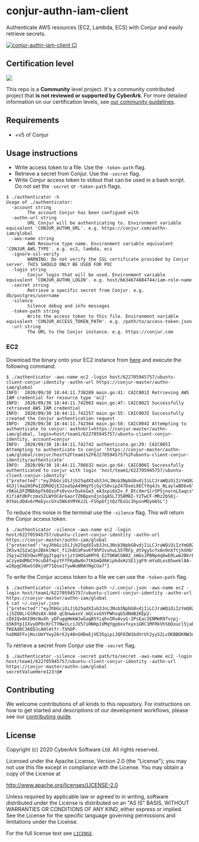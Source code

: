 # conjur-authn-iam-client
Authenticate AWS resources (EC2, Lambda, ECS) with Conjur and easily retrieve secrets.

[![conjur-authn-iam-client CI](https://github.com/AndrewCopeland/conjur-authn-iam-client/workflows/conjur-authn-iam-client%20CI/badge.svg)](https://github.com/AndrewCopeland/conjur-authn-iam-client/actions?query=workflow%3A%22conjur-authn-iam-client+CI%22)

## Certification level
![](https://img.shields.io/badge/Certification%20Level-Community-28A745?link=https://github.com/cyberark/community/blob/master/Conjur/conventions/certification-levels.md)

This repo is a **Community** level project. It's a community contributed project that **is not reviewed or supported
by CyberArk**. For more detailed information on our certification levels, see [our community guidelines](https://github.com/cyberark/community/blob/master/Conjur/conventions/certification-levels.md#community).

## Requirements

- +v5 of Conjur

## Usage instructions
- Write access token to a file. Use the `-token-path` flag.
- Retrieve a secret from Conjur. Use the `-secret` flag.
- Write Conjur access token to stdout that can be used in a bash script. Do not set the `-secret` or `-token-path` flags.

```
$ ./authenticator -h
Usage of ./authenticator:
  -account string
    	The account Conjur has been configued with
  -authn-url string
    	URL Conjur will be authenticating to. Environment variable equivalent 'CONJUR_AUTHN_URL'. e.g. https://conjur.com/authn-iam/global
  -aws-name string
    	AWS Resource type name. Environment variable equivalent 'CONJUR_AWS_TYPE'. e.g. ec2, lambda, ecs
  -ignore-ssl-verify
    	WARNING: Do not verify the SSL certificate provided by Conjur server. THIS SHOULD ONLY BE USED FOR POC
  -login string
    	Conjur login that will be used. Environment variable equivalent 'CONJUR_AUTHN_LOGIN'. e.g. host/6634674884744/iam-role-name
  -secret string
    	Retrieve a specific secret from Conjur. e.g. db/postgres/username
  -silence
    	Silence debug and info messages
  -token-path string
    	Write the access token to this file. Environment variable equivalent 'CONJUR_ACCESS_TOKEN_PATH'. e.g. /path/to/access-token.json
  -url string
    	The URL to the Conjur instance. e.g. https://conjur.com
```

### EC2
Download the binary onto your EC2 instance from [here](https://github.com/AndrewCopeland/conjur-authn-iam-client/releases) and execute the following command:
```
$ ./authenticator -aws-name ec2 -login host/622705945757/ubuntu-client-conjur-identity -authn-url https://conjur-master/authn-iam/global 
INFO:  2020/09/30 18:44:11.738289 main.go:41: CAIC001I Retrieving AWS IAM credential for resource type 'ec2'
INFO:  2020/09/30 18:44:11.742063 main.go:47: CAIC002I Successfully retrieved AWS IAM credential
INFO:  2020/09/30 18:44:11.742257 main.go:55: CAIC003I Successfully created the Conjur authentication request
INFO:  2020/09/30 18:44:11.742364 main.go:58: CAIC004I Attempting to authenticate to conjur: authnUrl=https://conjur-master/authn-iam/global, login=host/team1/622705945757/ubuntu-client-conjur-identity, account=conjur
INFO:  2020/09/30 18:44:11.742742 authenticate.go:29: CAIC005I Attempting to authenticate to conjur 'https://conjur-master/authn-iam/global/conjur/host%2Fteam1%2F622705945757%2Fubuntu-client-conjur-identity/authenticate'
INFO:  2020/09/30 18:44:11.786632 main.go:64: CAIC006I Successfully authenticated to conjur with login 'host/team1/622705945757/ubuntu-client-conjur-identity'
{"protected":"eyJhbGciOiJjb25qdXIub3JnL3Nsb3NpbG8vdjIiLCJraWQiOiIzYmQ0ZTNkZmE3NmRhMzhkMjVlM2VjNjZlZDkyODcwNCJ9","payload":"eyJzdWIiOiJob3N0L3RlYW0xLzYyMjcwNTk0NTc1Ny91YnVudHUtY2xpZW50LWNvbmp1ci1pZGVudGl0eSIsImlhdCI6MTYwMTQ5MTQ1MX0=","signature":"QnrpYl32ddwh8EEuPR9EDQiI2VD8szKamjjWiholWkJFb9RmeZhDVnlGBpMZWeFNn-4G3jl4a2HSPwI2DROQjEJ2oaSpA49HgY5jGyt58vipZ47Dxmi8ECYXq4Js_NLaylwBDbx6lKFqizrF2-rDKoLDFZMBbbpfk6OzuPs0vvnrDukkGw3_eA3xpi6d2v_F_BtcXmrSlr5PSjnornL5aqcsY1rMTcuT7E4Yja8uZUP_hZEXHozI2KFmCbHUCS3EnR9-XifiAfdKPczmxSILWYOCArGaor7ZKBpxndjn1qA5L7358M8I-Y2TwCF-MRz2bS6j-0YXeLdO4v6rMeEyccGYu5Nk4YMYKz2L-FShpbfjtQzfEoSc3hpsnMDymb5L"}
```

To reduce this noise in the terminal use the `-silence` flag. This will return the Conjur access token.
```
$ ./authenticator -silence -aws-name ec2 -login host/622705945757/ubuntu-client-conjur-identity -authn-url https://conjur-master/authn-iam/global 
{"protected":"eyJhbGciOiJjb25qdXIub3JnL3Nsb3NpbG8vdjIiLCJraWQiOiIzYmQ0ZTNkZmE3NmRhMzhkMjVlM2VjNjZlZDkyODcwNCJ9","payload":"eyJzdWIiOiJob3N0L3RlYW0xLzYyMjcwNTk0NTc1Ny91YnVudHUtY2xpZW50LWNvbmp1ci1pZGVudGl0eSIsImlhdCI6MTYwMTQ5MTU5N30=","signature":"qAefwgQ_VVranWWoK39ZelAoFPuMfWa1zdaJPbk5ff31l5kKfTIIhG97ikVkp3MaK227ikL-2KSv42S2aCgn2BkklNot_f1Jn8CUPavKf9hP2vuhuL55TRFp_dtVgyScYx6n9nXftjhXHbYHHRugqQpT5cbeO_PVrb_Q9UKWWA0erY_-JSpjw25EhOwcMTgg3tgqrsrjztSHOSaKMY0_E2TOKWCGN02_xWGxJPBNp4qOwE0LwmJBkrEqQgJN13GKcrXGwRKSRvhtUiiEkx58-aCzye8dMbCY9cuD4fxpztFfFKpBw8n7tKGmQd6KipkdxHzSE1jgF9-mYuOLos85wekl8A-w28pgCHbwStBkjdFT1QseJ7ywWuNRAYHgCUa7"}
```

To write the Conjur access token to a file we can use the `-token-path` flag.
```
$ ./authenticator -silence -token-path ~/.conjur.json -aws-name ec2 -login host/team1/622705945757/ubuntu-client-conjur-identity -authn-url https://conjur-master/authn-iam/global
$ cat ~/.conjur.json
{"protected":"eyJhbGciOiJjb25qdXIub3JnL3Nsb3NpbG8vdjIiLCJraWQiOiIzYmQ0ZTNkZmE3NmRhMzhkMjVlM2VjNjZlZDkyODcwNCJ9","payload":"eyJzdWIiOiJob3N0L3RlYW0xLzYyMjcwNTk0NTc1Ny91YnVudHUtY2xpZW50LWNvbmp1ci1pZGVudGl0eSIsImlhdCI6MTYwMTQ5MTczNH0=","signature":"bhnDgM0u1aa1m85WXMGIIsrJlbDqMwpefNIwY9d5-ij5ZO0LrGlMds8X-660_qC8nwwxnV_mGCxvGXYPWhoqG5dNmB2KEp2-cE6IQv6HI0HcNuXh_yDFuggHmkWJwGagB5YiqhnIRvAvyG-IPsEacIENMmR97vzpj-b5K0Yp1IXvyDP0cRrCTYNwzLciJV57iHNHp1VMqYgpbxvfxyxiGRC1MFRkVhSbDxucl5jabUs7L3ZptQk1uaCN3w-TKEAd0C36EDJcAHl4tfr-TXhDP-hxDN8FFvjNscUmYYwy26rXJy40nSHDeEjVE35gipiJQFOZW1bdVrUt2yyS2LcOKBBOKNW3nadEZ8VNRWLgZbVhntL5WOjEN8MdTfVY9xZq"}
```

To retrieve a secret from Conjur use the `-secret` flag.
```
$ ./authenticator -silence -secret path/to/secret -aws-name ec2 -login host/team1/622705945757/ubuntu-client-conjur-identity -authn-url https://conjur-master/authn-iam/global
secretValueHere123!@#
```


## Contributing

We welcome contributions of all kinds to this repository. For instructions on how to get started and descriptions
of our development workflows, please see our [contributing guide](CONTRIBUTING.md).

## License

Copyright (c) 2020 CyberArk Software Ltd. All rights reserved.

Licensed under the Apache License, Version 2.0 (the "License");
you may not use this file except in compliance with the License.
You may obtain a copy of the License at

   http://www.apache.org/licenses/LICENSE-2.0

Unless required by applicable law or agreed to in writing, software
distributed under the License is distributed on an "AS IS" BASIS,
WITHOUT WARRANTIES OR CONDITIONS OF ANY KIND, either express or implied.
See the License for the specific language governing permissions and
limitations under the License.

For the full license text see [`LICENSE`](LICENSE).
